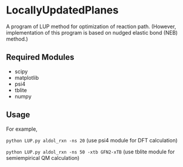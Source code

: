 # LocallyUpdatedPlanes
A program of LUP method for optimization of reaction path. (However, implementation of this program is based on nudged elastic bond (NEB) method.)

## Required Modules
 - scipy
 - matplotlib
 - psi4
 - tblite
 - numpy

## Usage
For example, 


`python LUP.py aldol_rxn -ns 20` (use psi4 module for DFT calculation)


`python LUP.py aldol_rxn -ns 50 -xtb GFN2-xTB` (use tblite module for semiempirical QM calculation)
